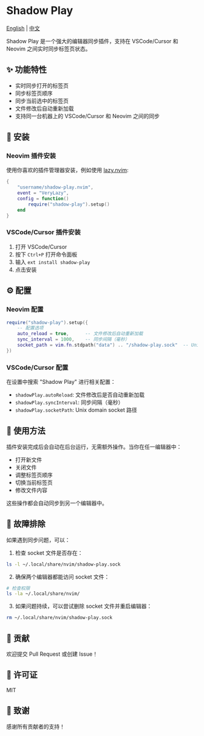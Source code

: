 # Shadow Play

[English](README.md) | [中文](README_zh.md)

Shadow Play 是一个强大的编辑器同步插件，支持在 VSCode/Cursor 和 Neovim 之间实时同步标签页状态。

## ✨ 功能特性

- 实时同步打开的标签页
- 同步标签页顺序
- 同步当前选中的标签页
- 文件修改后自动重新加载
- 支持同一台机器上的 VSCode/Cursor 和 Neovim 之间的同步

## 🚀 安装

### Neovim 插件安装

使用你喜欢的插件管理器安装，例如使用 [lazy.nvim](https://github.com/folke/lazy.nvim):

```lua
{
    "username/shadow-play.nvim",
    event = "VeryLazy",
    config = function()
        require("shadow-play").setup()
    end
}
```

### VSCode/Cursor 插件安装

1. 打开 VSCode/Cursor
2. 按下 `Ctrl+P` 打开命令面板
3. 输入 `ext install shadow-play`
4. 点击安装

## ⚙️ 配置

### Neovim 配置

```lua
require("shadow-play").setup({
    -- 配置选项
    auto_reload = true,      -- 文件修改后自动重新加载
    sync_interval = 1000,    -- 同步间隔（毫秒）
    socket_path = vim.fn.stdpath("data") .. "/shadow-play.sock"  -- Unix domain socket 路径
})
```

### VSCode/Cursor 配置

在设置中搜索 "Shadow Play" 进行相关配置：

- `shadowPlay.autoReload`: 文件修改后是否自动重新加载
- `shadowPlay.syncInterval`: 同步间隔（毫秒）
- `shadowPlay.socketPath`: Unix domain socket 路径

## 🔧 使用方法

插件安装完成后会自动在后台运行，无需额外操作。当你在任一编辑器中：

- 打开新文件
- 关闭文件
- 调整标签页顺序
- 切换当前标签页
- 修改文件内容

这些操作都会自动同步到另一个编辑器中。

## 🐛 故障排除

如果遇到同步问题，可以：

1. 检查 socket 文件是否存在：
```bash
ls -l ~/.local/share/nvim/shadow-play.sock
```

2. 确保两个编辑器都能访问 socket 文件：
```bash
# 检查权限
ls -la ~/.local/share/nvim/
```

3. 如果问题持续，可以尝试删除 socket 文件并重启编辑器：
```bash
rm ~/.local/share/nvim/shadow-play.sock
```

## 🤝 贡献

欢迎提交 Pull Request 或创建 Issue！

## 📝 许可证

MIT

## 🙏 致谢

感谢所有贡献者的支持！ 